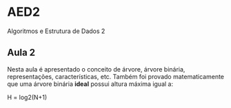 
# AED2
Algoritmos e Estrutura de Dados 2

## Aula 2

Nesta aula é apresentado o conceito de árvore, árvore binária, representações, características, etc.
Também foi provado matematicamente que uma árvore binária **ideal** possui altura máxima igual a:

H =  log2(N+1)
